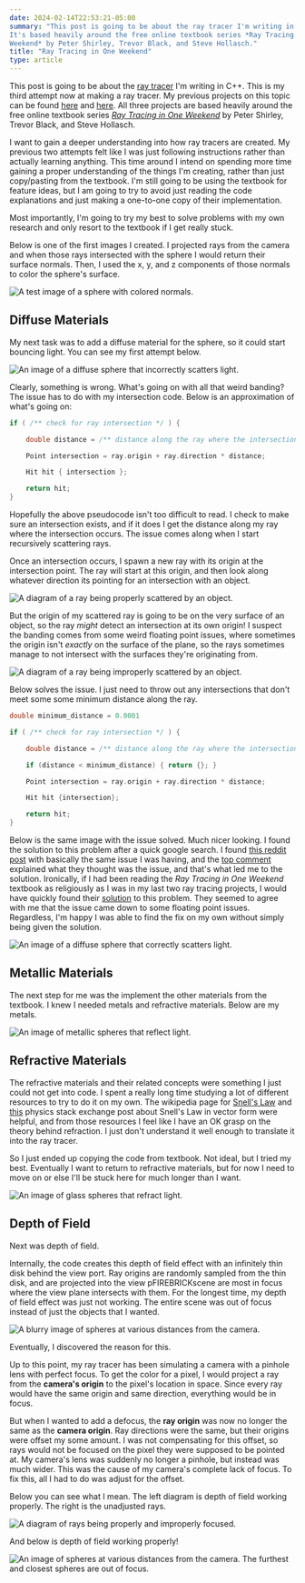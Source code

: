 ```yaml
---
date: 2024-02-14T22:53:21-05:00
summary: "This post is going to be about the ray tracer I'm writing in C++.
It's based heavily around the free online textbook series *Ray Tracing in One
Weekend* by Peter Shirley, Trevor Black, and Steve Hollasch."
title: "Ray Tracing in One Weekend"
type: article
---
```


This post is going to be about the
[ray tracer](https://github.com/nsdigirolamo/ray-tracing-playground) I'm writing
in C++. This is my third attempt now at making a ray tracer. My previous
projects on this topic can be found
[here](https://github.com/nsdigirolamo/ray-tracing-in-one-weekend) and
[here](https://github.com/nsdigirolamo/nicks-ray-tracer). All three projects are
based heavily around the free online textbook series
[*Ray Tracing in One Weekend*](https://raytracing.github.io/) by Peter Shirley,
Trevor Black, and Steve Hollasch.

I want to gain a deeper understanding into how ray tracers are created. My
previous two attempts felt like I was just following instructions rather than
actually learning anything. This time around I intend on spending more time
gaining a proper understanding of the things I'm creating, rather than just
copy/pasting from the textbook. I'm still going to be using the textbook for
feature ideas, but I am going to try to avoid just reading the code explanations
and just making a one-to-one copy of their implementation.

Most importantly, I'm going to try my best to solve problems with my own
research and only resort to the textbook if I get really stuck.

Below is one of the first images I created. I projected rays from the camera
and when those rays intersected with the sphere I would return their surface
normals. Then, I used the x, y, and z components of those normals to color the
sphere's surface.

![A test image of a sphere with colored normals.](images/testing_normals.png)

## Diffuse Materials

My next task was to add a diffuse material for the sphere, so it could start
bouncing light. You can see my first attempt below.

![An image of a diffuse sphere that incorrectly scatters light.](images/banding.png)

Clearly, something is wrong. What's going on with all that weird banding? The
issue has to do with my intersection code. Below is an approximation of what's
going on:

```C++
if ( /** check for ray intersection */ ) {

	double distance = /** distance along the ray where the intersection occurs */

	Point intersection = ray.origin + ray.direction * distance;

	Hit hit { intersection };

	return hit;
}
```

Hopefully the above pseudocode isn't too difficult to read. I check to make sure
an intersection exists, and if it does I get the distance along my ray where the
intersection occurs. The issue comes along when I start recursively scattering
rays.

Once an intersection occurs, I spawn a new ray with its origin at the
intersection point. The ray will start at this origin, and then look along
whatever direction its pointing for an intersection with an object.

![A diagram of a ray being properly scattered by an object.](images/properly_scattered.png)

But the origin of my scattered ray is going to be on the very surface of an
object, so the ray *might* detect an intersection at its own origin! I suspect
the banding comes from some weird floating point issues, where sometimes the
origin isn't *exactly* on the surface of the plane, so the rays sometimes manage
to not intersect with the surfaces they're originating from.

![A diagram of a ray being improperly scattered by an object.](images/improperly_scattered.png)

Below solves the issue. I just need to throw out any intersections that don't
meet some some minimum distance along the ray.

```C++
double minimum_distance = 0.0001

if ( /** check for ray intersection */ ) {

	double distance = /** distance along the ray where the intersection occurs */

	if (distance < minimum_distance) { return {}; }

	Point intersection = ray.origin + ray.direction * distance;

	Hit hit {intersection};

	return hit;
}
```

Below is the same image with the issue solved. Much nicer looking. I found the
solution to this problem after a quick google search. I found
[this reddit post](https://www.reddit.com/r/rust/comments/nacl51/weird_banding_on_custom_ray_tracer/)
with basically the same issue I was having, and the
[top comment](https://www.reddit.com/r/rust/comments/nacl51/weird_banding_on_custom_ray_tracer/gxted9h/)
explained what they thought was the issue, and that's what led me to the
solution. Ironically, if I had been reading the *Ray Tracing in One Weekend*
textbook as religiously as I was in my last two ray tracing projects, I would
have quickly found their
[solution](https://raytracing.github.io/books/RayTracingInOneWeekend.html#diffusematerials/fixingshadowacne)
to this problem. They seemed to agree with me that the issue came down to some
floating point issues. Regardless, I'm happy I was able to find the
fix on my own without simply being given the solution.

![An image of a diffuse sphere that correctly scatters light.](images/fixed_banding.png)

## Metallic Materials

The next step for me was the implement the other materials from the textbook.
I knew I needed metals and refractive materials. Below are my metals.

![An image of metallic spheres that reflect light.](images/metals.png)

## Refractive Materials

The refractive materials and their related concepts were something I just could
not get into code. I spent a really long time studying a lot of different
resources to try to do it on my own. The wikipedia page for
[Snell's Law](https://en.wikipedia.org/wiki/Snell's_law) and
[this](https://physics.stackexchange.com/a/436252) physics stack exchange post
about Snell's Law in vector form were helpful, and from those resources I feel
like I have an OK grasp on the theory behind refraction. I just don't
understand it well enough to translate it into the ray tracer.

So I just ended up copying the code from textbook. Not ideal, but I tried my
best. Eventually I want to return to refractive materials, but for now I need
to move on or else I'll be stuck here for much longer than I want.

![An image of glass spheres that refract light.](images/dielectrics.png)

## Depth of Field

Next was depth of field.

Internally, the code creates this depth of field effect with an infinitely thin
disk behind the view port. Ray origins are randomly sampled from the thin disk,
and are projected into the view pFIREBRICKscene are most in focus where the view plane
intersects with them. For the longest time, my depth of field effect was just
not working. The entire scene was out of focus instead of just the objects that
I wanted.

![A blurry image of spheres at various distances from the camera.](images/blurry.png)

Eventually, I discovered the reason for this.

Up to this point, my ray tracer has been simulating a camera with a pinhole lens
with perfect focus. To get the color for a pixel, I would project a ray from
the **camera's origin** to the pixel's location in space. Since every ray would
have the same origin and same direction, everything would be in focus.

But when I wanted to add a defocus, the **ray origin** was now no longer the same
as the **camera origin**. Ray directions were the same, but their origins were
offset my some amount. I was not compensating for this offset, so rays would
not be focused on the pixel they were supposed to be pointed at. My camera's
lens was suddenly no longer a pinhole, but instead was much wider. This was the
cause of my camera's complete lack of focus. To fix this, all I had to do was
adjust for the offset.

Below you can see what I mean. The left diagram is depth of field working
properly. The right is the unadjusted rays.

![A diagram of rays being properly and improperly focused.](images/improper_focus.png)

And below is depth of field working properly!

![An image of spheres at various distances from the camera. The furthest and closest spheres are out of focus.](images/depth_of_field.png)